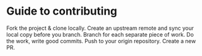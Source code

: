 # Guide to contributing

Fork the project & clone locally.
Create an upstream remote and sync your local copy before you branch.
Branch for each separate piece of work.
Do the work, write good commits.
Push to your origin repository.
Create a new PR.
